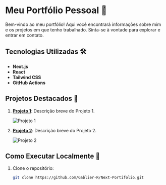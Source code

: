 # Meu Portfólio Pessoal 🚀

Bem-vindo ao meu portfólio! Aqui você encontrará informações sobre mim e os projetos em que tenho trabalhado. Sinta-se à vontade para explorar e entrar em contato.

## Tecnologias Utilizadas 🛠️

- **Next.js**
- **React**
- **Tailwind CSS**
- **GitHub Actions**

## Projetos Destacados 🌟

1. **[Projeto 1](#)**: Descrição breve do Projeto 1.

   ![Projeto 1](https://img.shields.io/badge/-Demo-blue)

2. **[Projeto 2](#)**: Descrição breve do Projeto 2.

   ![Projeto 2](https://img.shields.io/badge/-Demo-blue)

## Como Executar Localmente 🚀

1. Clone o repositório:

   ```bash
   git clone https://github.com/Gablier-R/Next-Portifolio.git
